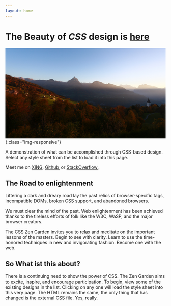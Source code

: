 ```yaml
---
layout: home
---
```


# The **Beauty** of _CSS_ design is [here](#)

![image-title-here](img/bg_amden.jpg){:class="img-responsive"}

A demonstration of what can be accomplished through CSS-based design. Select any style sheet from the list to load it into this page.

Meet me on [<span class='icon-xing2'></span>XING](https://www.xing.com/profile/Frank_Nocke?keywords=frank+nocke+web+entwickler+frontend), [Github&thinsp;<span class='icon-github'></span>](https://github.com/nocke) or [StackOverflow&thinsp;<span class='icon-xing2'></span>](https://stackoverflow.com/users/444255/frank-nocke?tab=topactivity).

## The Road to enlightenment
Littering a dark and dreary road lay the past relics of browser-specific tags, incompatible DOMs, broken CSS support, and abandoned browsers.

We must clear the mind of the past. Web enlightenment has been achieved thanks to the tireless efforts of folk like the W3C, WaSP, and the major browser creators.

The CSS Zen Garden invites you to relax and meditate on the important lessons of the masters. Begin to see with clarity. Learn to use the time-honored techniques in new and invigorating fashion. Become one with the web.

## So What ist this about?

There is a continuing need to show the power of CSS. The Zen Garden aims to excite, inspire, and encourage participation. To begin, view some of the existing designs in the list. Clicking on any one will load the style sheet into this very page. The HTML remains the same, the only thing that has changed is the external CSS file. Yes, really.
